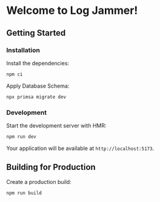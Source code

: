 # Welcome to Log Jammer!

## Getting Started

### Installation

Install the dependencies:

```bash
npm ci
```

Apply Database Schema:

```bash
npx primsa migrate dev
```

### Development

Start the development server with HMR:

```bash
npm run dev
```

Your application will be available at `http://localhost:5173`.

## Building for Production

Create a production build:

```bash
npm run build
```
